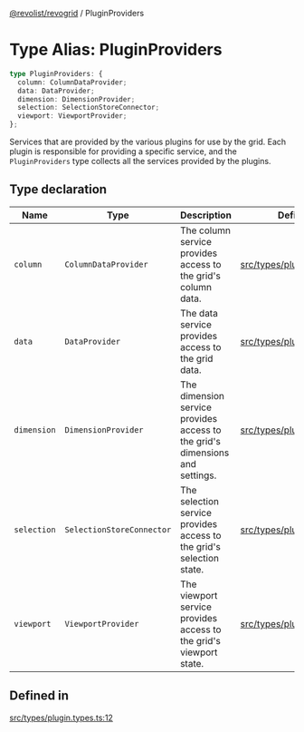 [@revolist/revogrid](README.md) / PluginProviders

# Type Alias: PluginProviders

```ts
type PluginProviders: {
  column: ColumnDataProvider;
  data: DataProvider;
  dimension: DimensionProvider;
  selection: SelectionStoreConnector;
  viewport: ViewportProvider;
};
```

Services that are provided by the various plugins for use by the grid. Each plugin
is responsible for providing a specific service, and the `PluginProviders` type collects all the services provided
by the plugins.

## Type declaration

| Name | Type | Description | Defined in |
| ------ | ------ | ------ | ------ |
| `column` | `ColumnDataProvider` | The column service provides access to the grid's column data. | [src/types/plugin.types.ts:28](https://github.com/revolist/revogrid/blob/7e29dfb64300e0258d5855b03e9cff9116f6c377/src/types/plugin.types.ts#L28) |
| `data` | `DataProvider` | The data service provides access to the grid data. | [src/types/plugin.types.ts:16](https://github.com/revolist/revogrid/blob/7e29dfb64300e0258d5855b03e9cff9116f6c377/src/types/plugin.types.ts#L16) |
| `dimension` | `DimensionProvider` | The dimension service provides access to the grid's dimensions and settings. | [src/types/plugin.types.ts:20](https://github.com/revolist/revogrid/blob/7e29dfb64300e0258d5855b03e9cff9116f6c377/src/types/plugin.types.ts#L20) |
| `selection` | `SelectionStoreConnector` | The selection service provides access to the grid's selection state. | [src/types/plugin.types.ts:24](https://github.com/revolist/revogrid/blob/7e29dfb64300e0258d5855b03e9cff9116f6c377/src/types/plugin.types.ts#L24) |
| `viewport` | `ViewportProvider` | The viewport service provides access to the grid's viewport state. | [src/types/plugin.types.ts:32](https://github.com/revolist/revogrid/blob/7e29dfb64300e0258d5855b03e9cff9116f6c377/src/types/plugin.types.ts#L32) |

## Defined in

[src/types/plugin.types.ts:12](https://github.com/revolist/revogrid/blob/7e29dfb64300e0258d5855b03e9cff9116f6c377/src/types/plugin.types.ts#L12)
